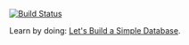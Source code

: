 [![Build Status](https://travis-ci.org/read-and-code/db.svg?branch=master)](https://travis-ci.org/read-and-code/db)

Learn by doing: [Let's Build a Simple Database](https://cstack.github.io/db_tutorial/).
